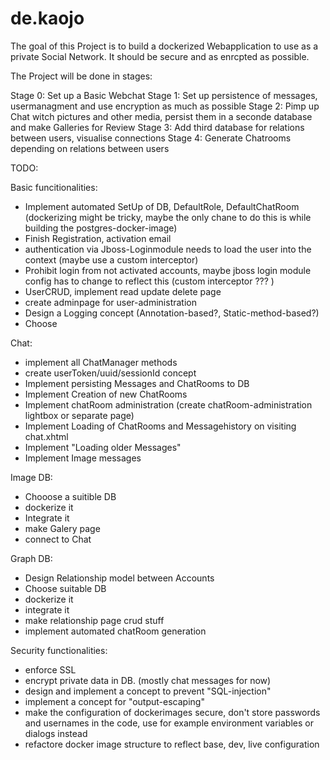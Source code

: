 # de.kaojo
The goal of this Project is to build a dockerized Webapplication to use as a private Social Network. It should be secure and as enrcpted as possible.

The Project will be done in stages:

Stage 0: Set up a Basic Webchat
Stage 1: Set up persistence of messages, usermanagment and use encryption as much as possible
Stage 2: Pimp up Chat witch pictures and other media, persist them in a seconde database and make Galleries for Review
Stage 3: Add third database for relations between users, visualise connections
Stage 4: Generate Chatrooms depending on relations between users

TODO:

Basic funcitionalities:
* Implement automated SetUp of DB, DefaultRole, DefaultChatRoom (dockerizing might be tricky, maybe the only chane to do this is while building the postgres-docker-image)
* Finish Registration, activation email
* authentication via Jboss-Loginmodule needs to load the user into the context (maybe use a custom interceptor)
* Prohibit login from not activated accounts, maybe jboss login module config has to change to reflect this (custom interceptor ??? )
* UserCRUD, implement read update delete page
* create adminpage for user-administration
* Design a Logging concept (Annotation-based?, Static-method-based?)
* Choose 

Chat:
* implement all ChatManager methods
* create userToken/uuid/sessionId concept
* Implement persisting Messages and ChatRooms to DB
* Implement Creation of new ChatRooms
* Implement chatRoom administration (create chatRoom-administration lightbox or separate page)
* Implement Loading of ChatRooms and Messagehistory on visiting chat.xhtml
* Implement "Loading older Messages"
* Implement Image messages

Image DB:
* Chooose a suitible DB
* dockerize it
* Integrate it
* make Galery page
* connect to Chat

Graph DB:
* Design Relationship model between Accounts
* Choose suitable DB
* dockerize it
* integrate it
* make relationship page crud stuff
* implement automated chatRoom generation


Security functionalities:
* enforce SSL
* encrypt private data in DB. (mostly chat messages for now)
* design and implement a concept to prevent "SQL-injection"
* implement a concept for "output-escaping"
* make the configuration of dockerimages secure, don't store passwords and usernames in the code, use for example environment variables or dialogs instead
* refactore docker image structure to reflect base, dev, live configuration

